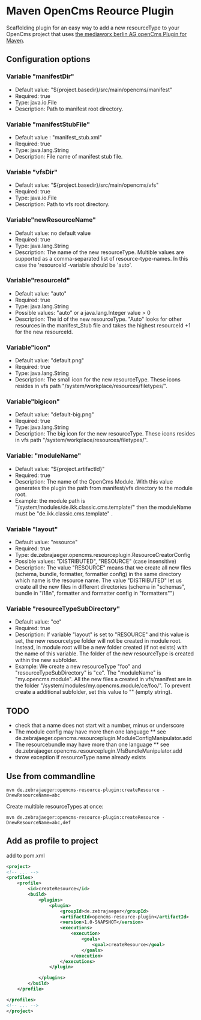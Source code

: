 # Maven OpenCms Reource Plugin

Scaffolding plugin for an easy way to add a new resourceType to your OpenCms project that uses 
[the mediaworx berlin AG openCms Plugin for Maven](http://opencms.mediaworx.com/de/opencms-tools/).   

## Configuration options

### Variable "manifestDir"   
* Default value: "${project.basedir}/src/main/opencms/manifest"   
* Required: true   
* Type: java.io.File   
* Description: Path to manifest root directory.

### Variable "manifestStubFile"   
* Default value : "manifest_stub.xml"   
* Required: true    
* Type: java.lang.String   
* Description: File name of manifest stub file.

### Variable "vfsDir"  
* Default value: "${project.basedir}/src/main/opencms/vfs"   
* Required: true   
* Type: java.io.File   
* Description: Path to vfs root directory.

### Variable"newResourceName"  
* Default value: no default value   
* Required: true   
* Type: java.lang.String   
* Description: The name of the new resourceType. Multible values are supported as a comma-separated list of resource-type-names. 
In this case the 'resourceId'-variable should be 'auto'.

### Variable"resourceId"  
* Default value: "auto"   
* Required: true   
* Type: java.lang.String   
* Possible values: "auto" or a java.lang.Integer value &gt; 0    
* Description: The id of the new resourceType. "Auto" looks for other resources in the manifest_Stub file 
and takes the highest resourceId +1 for the new resourceId.  

### Variable"icon"  
* Default value: "default.png"   
* Required: true   
* Type: java.lang.String   
* Description: The small icon for the new resourceType. 
These icons resides in vfs path "/system/workplace/resources/filetypes/".

### Variable"bigicon"  
* Default value: "default-big.png"   
* Required: true   
* Type: java.lang.String   
* Description: The big icon for the new resourceType. 
These icons resides in vfs path "/system/workplace/resources/filetypes/".

### Variable: "moduleName"  
* Default value: "${project.artifactId}"   
* Required: true   
* Description: The name of the OpenCms Module. With this value generates the plugin the path 
from manifest/vfs directory to the module root. 
* Example: the module path is "/system/modules/de.ikk.classic.cms.template/" 
then the moduleName must be "de.ikk.classic.cms.template"  .

### Variable "layout"  
* Default value: "resource"   
* Required: true   
* Type: de.zebrajaeger.opencms.resourceplugin.ResourceCreatorConfig    
* Possible values: "DISTRIBUTED", "RESOURCE" (case insensitive)    
* Description: The value "RESOURCE" means that we create all new files (schema, bundle, formatter, formatter config) 
in the same directory which name is the resource name. The value "DISTRIBUTED" let us create all the new 
files in different directories (schema in "schemas", bundle in "i18n", formatter and formatter config in "formatters"")  

### Variable "resourceTypeSubDirectory"  
* Default value: "ce"   
* Required: true   
* Description: If variable "layout" is set to "RESOURCE" and this value is set, the new resourcetype 
folder will not be created in module root. Instead, in module root will be a new folder created (if not exists) 
with the name of this variable. The folder of the new resourceType is created within the new subfolder. 
* Example: We create a new resourceType "foo" and "resourceTypeSubDirectory" is "ce". 
The "moduleName" is "my.opencms.module". All the new files a created in vfs/manifest are in the folder 
"/system/modules/my.opencms.module/ce/foo/". To prevent create a additional subfolder, set this value to "" (empty string).

## TODO
* check that a name does not start wit a number, minus or underscore
* The module config may have more then one language
** see de.zebrajaeger.opencms.resourceplugin.ModuleConfigManipulator.add
* The resourcebundle may have more than one language
** see de.zebrajaeger.opencms.resourceplugin.VfsBundleManipulator.add
* throw exception if resourceType name already exists

## Use from commandline
```
mvn de.zebrajaeger:opencms-resource-plugin:createResource -DnewResourceName=abc
```
Create multible resourceTypes at once:   
```
mvn de.zebrajaeger:opencms-resource-plugin:createResource -DnewResourceName=abc,def
```

## Add as profile to project
add to pom.xml
```xml
<project>
<!-- ... -->
<profiles>
    <profile>
        <id>createResource</id>
        <build>
            <plugins>
                <plugin>
                    <groupId>de.zebrajaeger</groupId>
                    <artifactId>opencms-resource-plugin</artifactId>
                    <version>1.0-SNAPSHOT</version>
                    <executions>
                        <execution>
                            <goals>
                                <goal>createResource</goal>
                            </goals>
                        </execution>
                    </executions>
                </plugin>

            </plugins>
        </build>
    </profile>

</profiles>
<!-- ... -->
</project>
```
